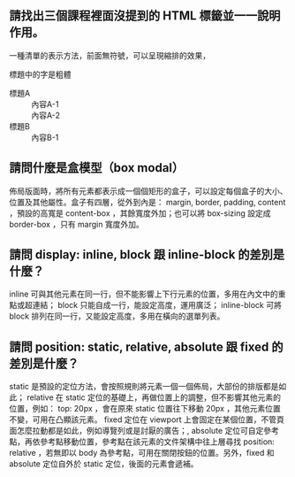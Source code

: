 ## 請找出三個課程裡面沒提到的 HTML 標籤並一一說明作用。
一種清單的表示方法，前面無符號，可以呈現縮排的效果，<dt>標題中的字是粗體
<dl>
    <dt>標題A</dt>
        <dd>內容A-1</dd>
        <dd>內容A-2</dd>
    <dt>標題B</dt>
        <dd>內容B-1</dd>
</dl>

## 請問什麼是盒模型（box modal）
佈局版面時，將所有元素都表示成一個個矩形的盒子，可以設定每個盒子的大小、位置及其他屬性。盒子有四層，從外到內是： margin, border, padding, content ，預設的高寬是 content-box ，其餘寬度外加；也可以將 box-sizing 設定成 border-box ，只有 margin 寬度外加。

## 請問 display: inline, block 跟 inline-block 的差別是什麼？
inline 可與其他元素在同一行，但不能影響上下行元素的位置，多用在內文中的重點或超連結； block 只能自成一行，能設定高度，運用廣泛； inline-block 可將 block 排列在同一行，又能設定高度，多用在橫向的選單列表。

## 請問 position: static, relative, absolute 跟 fixed 的差別是什麼？
static 是預設的定位方法，會按照規則將元素一個一個佈局，大部份的排版都是如此； relative 在 static 定位的基礎上，再做位置上的調整，但不影響其他元素的位置，例如： top: 20px ，會在原來 static 位置往下移動 20px ，其他元素位置不變，可用在凸顯該元素。 fixed 定位在 viewport 上會固定在某個位置，不管頁面怎麼拉動都是如此，例如導覽列或是討厭的廣告；, absolute 定位可自定參考點，再依參考點移動位置，參考點在該元素的文件架構中往上層尋找 position: relative ，若無即以 body 為參考點，可用在關閉按鈕的位置。另外，fixed 和 absolute 定位自外於 static 定位，後面的元素會遞補。
